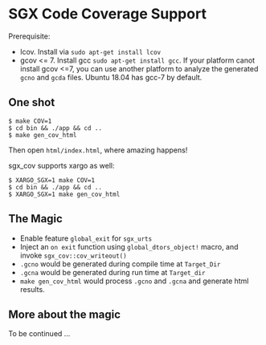 # SGX Code Coverage Support

Prerequisite:

- lcov. Install via `sudo apt-get install lcov`
- gcov <= 7. Install gcc `sudo apt-get install gcc`. If your platform canot install gcov <=7, you can use another platform to analyze the generated `gcno` and `gcda` files. Ubuntu 18.04 has gcc-7 by default.

## One shot

```
$ make COV=1
$ cd bin && ./app && cd ..
$ make gen_cov_html
```

Then open `html/index.html`, where amazing happens!

sgx_cov supports xargo as well:

```
$ XARGO_SGX=1 make COV=1
$ cd bin && ./app && cd ..
$ XARGO_SGX=1 make gen_cov_html
```

## The Magic

* Enable feature `global_exit` for `sgx_urts`
* Inject an `on exit` function using `global_dtors_object!` macro, and invoke `sgx_cov::cov_writeout()`
* `.gcno` would be generated during compile time at `Target_Dir`
* `.gcna` would be generated during run time at `Target_dir`
* `make gen_cov_html` would process `.gcno` and `.gcna` and generate html results.

## More about the magic

To be continued ...
